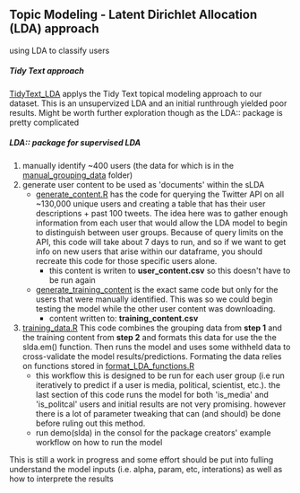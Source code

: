 ## Topic Modeling - Latent Dirichlet Allocation (LDA) approach
using LDA to classify users

##### Tidy Text approach
[TidyText_LDA](https://github.com/Science-for-Nature-and-People/soc-twitter/blob/master/influencers/lda_approach/TidyText_LDA.R) applys the Tidy Text topical modeling approach to our dataset. This is an unsupervized LDA and an initial runthrough yielded poor results. Might be worth further exploration though as the LDA:: package is pretty complicated
  
##### LDA:: package for supervised LDA

1. manually identify ~400 users (the data for which is in the [manual_grouping_data]() folder)
2. generate user content to be used as 'documents' within the sLDA
     - [generate_content.R](https://github.com/Science-for-Nature-and-People/soc-twitter/blob/master/influencers/lda_approach/generate_content.R) has the code for querying the Twitter API on all ~130,000 unique users and creating a table that has their user descriptions + past 100 tweets. The idea here was to gather enough information from each user that would allow the LDA model to begin to distinguish between user groups. Because of query limits on the API, this code will take about 7 days to run, and so if we want to get info on new users that arise within our dataframe, you should recreate this code for those specific users alone.
       - this content is writen to **user_content.csv** so this doesn't have to be run again
     - [generate_training_content](https://github.com/Science-for-Nature-and-People/soc-twitter/blob/master/influencers/lda_approach/generate_training_content.R) is the exact same code but only for the users that were manually identified. This was so we could begin testing the model while the other user content was downloading.
        - content written to: **training_content.csv**
3. [training_data.R](https://github.com/Science-for-Nature-and-People/soc-twitter/blob/master/influencers/lda_approach/training_data.R) This code combines the grouping data from **step 1** and the training content from **step 2** and formats this data for use the the slda.em() function. Then runs the model and uses some withheld data to cross-validate the model results/predictions. Formating the data relies on functions stored in [format_LDA_functions.R](https://github.com/Science-for-Nature-and-People/soc-twitter/blob/master/influencers/lda_approach/format_LDA_functions.R)
    - this workflow this is designed to be run for each user group (i.e run iteratively to predict if a user is media, political, scientist, etc.). the last section of this code runs the model for both 'is_media' and 'is_politcal' users and initial results are not very promising. however there is a lot of parameter tweaking that can (and should) be done before ruling out this method.
    - run demo(slda) in the consol for the package creators' example workflow on how to run the model
    
 This is still a work in progress and some effort should be put into fulling understand the model inputs (i.e. alpha, param, etc, interations) as well as how to interprete the results
